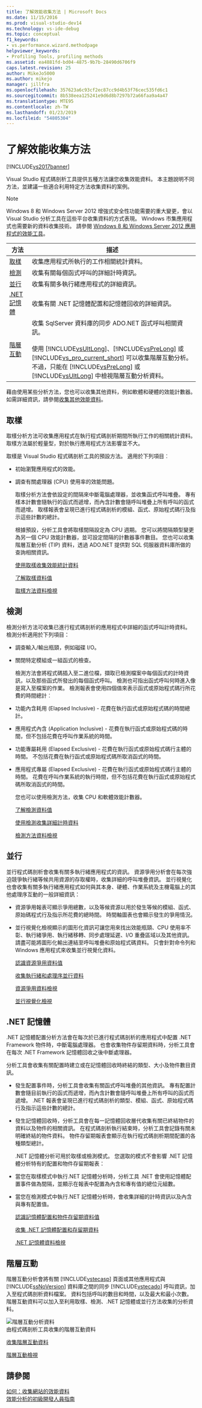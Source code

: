 ```yaml
---
title: 了解效能收集方法 | Microsoft Docs
ms.date: 11/15/2016
ms.prod: visual-studio-dev14
ms.technology: vs-ide-debug
ms.topic: conceptual
f1_keywords:
- vs.performance.wizard.methodpage
helpviewer_keywords:
- Profiling Tools, profiling methods
ms.assetid: ea4881fd-bd04-4875-9b7b-28490d6706f9
caps.latest.revision: 25
author: MikeJo5000
ms.author: mikejo
manager: jillfra
ms.openlocfilehash: 357623a6c93cf2ec87cc9d4b53f76cec535fd6c1
ms.sourcegitcommit: 8b538eea125241e9d6d8b7297b72a66faa9a4a47
ms.translationtype: MTE95
ms.contentlocale: zh-TW
ms.lasthandoff: 01/23/2019
ms.locfileid: "54805304"
---
```

# <a name="understanding-performance-collection-methods"></a>了解效能收集方法
[!INCLUDE[vs2017banner](../includes/vs2017banner.md)]

Visual Studio 程式碼剖析工具提供五種方法讓您收集效能資料。 本主題說明不同方法，並建議一些適合利用特定方法收集資料的案例。  
  
> [!NOTE]
>  Windows 8 和 Windows Server 2012 增強式安全性功能需要的重大變更，會以 Visual Studio 分析工具在這些平台收集資料的方式表現。 Windows 市集應用程式也需要新的資料收集技術。 請參閱 [Windows 8 和 Windows Server 2012 應用程式的效能工具](../profiling/performance-tools-on-windows-8-and-windows-server-2012-applications.md)。  
  
|方法|描述|  
|------------|-----------------|  
|[取樣](#sampling)|收集應用程式所執行的工作相關統計資料。|  
|[檢測](#instrumentation)|收集有關每個函式呼叫的詳細計時資訊。|  
|[並行](#concurrency)|收集有關多執行緒應用程式的詳細資訊。|  
|[.NET 記憶體](#net_memory)|收集有關 .NET 記憶體配置和記憶體回收的詳細資訊。|  
|[階層互動](#tier_interaction)|收集 SqlServer 資料庫的同步 ADO.NET 函式呼叫相關資訊。<br /><br /> 使用 [!INCLUDE[vsUltLong](../includes/vsultlong-md.md)]、[!INCLUDE[vsPreLong](../includes/vsprelong-md.md)] 或 [!INCLUDE[vs_pro_current_short](../includes/vs-pro-current-short-md.md)] 可以收集階層互動分析。 不過，只能在 [!INCLUDE[vsPreLong](../includes/vsprelong-md.md)] 或 [!INCLUDE[vsUltLong](../includes/vsultlong-md.md)] 中檢視階層互動分析資料。|  
  
 藉由使用某些分析方法，您也可以收集其他資料，例如軟體和硬體的效能計數器。 如需詳細資訊，請參閱[收集其他效能資料](../profiling/collecting-additional-performance-data.md)。  
  
##  <a name="sampling"></a>取樣  
 取樣分析方法可收集應用程式在執行程式碼剖析期間所執行工作的相關統計資料。 取樣方法屬於輕量型，對於執行應用程式方法影響並不大。  
  
 取樣是 Visual Studio 程式碼剖析工具的預設方法。 適用於下列項目︰  
  
- 初始瀏覽應用程式的效能。  
  
- 調查有關處理器 (CPU) 使用率的效能問題。  
  
  取樣分析方法會依設定的間隔來中斷電腦處理器，並收集函式呼叫堆疊。 專有樣本計數會隨執行的函式而遞增，而內含計數會隨呼叫堆疊上所有呼叫的函式而遞增。 取樣報表會呈現已進行程式碼剖析的模組、函式、原始程式碼行及指示這些計數的總計。  
  
  根據預設，分析工具會將取樣間隔設定為 CPU 週期。 您可以將間隔類型變更為另一個 CPU 效能計數器，並可設定間隔的計數器事件數目。 您也可以收集階層互動分析 (TIP) 資料，透過 ADO.NET 提供對 SQL 伺服器資料庫所做的查詢相關資訊。  
  
  [使用取樣收集效能統計資料](../profiling/collecting-performance-statistics-by-using-sampling.md)  
  
  [了解取樣資料值](../profiling/understanding-sampling-data-values.md)  
  
  [取樣方法資料檢視](../profiling/profiler-sampling-method-data-views.md)  
  
##  <a name="instrumentation"></a>檢測  
 檢測分析方法可收集已進行程式碼剖析的應用程式中詳細的函式呼叫計時資料。 檢測分析適用於下列項目：  
  
- 調查輸入/輸出瓶頸，例如磁碟 I/O。  
  
- 關閉特定模組或一組函式的檢查。  
  
  檢測方法會將程式碼插入至二進位檔，擷取已檢測檔案中每個函式的計時資訊，以及那些函式所發出的每個函式呼叫。 檢測也可指出函式呼叫何時進入像是寫入至檔案的作業。 檢測報表會使用四個值來表示函式或原始程式碼行所花費的時間總計︰  
  
- 功能內含耗用 (Elapsed Inclusive) - 花費在執行函式或原始程式碼的時間總計。  
  
- 應用程式內含 (Application Inclusive) - 花費在執行函式或原始程式碼的時間，但不包括花費在呼叫作業系統的時間。  
  
- 功能專屬耗用 (Elapsed Exclusive) - 花費在執行函式或原始程式碼行主體的時間。 不包括花費在執行函式或原始程式碼所取消函式的時間。  
  
- 應用程式專屬 (Elapsed Exclusive) - 花費在執行函式或原始程式碼行主體的時間。 花費在呼叫作業系統的執行時間，但不包括花費在執行函式或原始程式碼所取消函式的時間。  
  
  您也可以使用檢測方法，收集 CPU 和軟體效能計數器。  
  
  [了解檢測資料值](../profiling/understanding-instrumentation-data-values.md)  
  
  [使用檢測收集詳細計時資料](../profiling/collecting-detailed-timing-data-by-using-instrumentation.md)  
  
  [檢測方法資料檢視](../profiling/instrumentation-method-data-views.md)  
  
##  <a name="concurrency"></a>並行  
 並行程式碼剖析會收集有關多執行緒應用程式的資訊。 資源爭用分析會在每次強迫競爭執行緒等候共用資源的存取權時，收集詳細的呼叫堆疊資訊。 並行視覺化也會收集有關多執行緒應用程式如何與其本身、硬體、作業系統及主機電腦上的其他處理序互動的一般詳細資訊：  
  
- 資源爭用報表可顯示爭用總數，以及等候資源以用於發生等候的模組、函式、原始碼程式行及指示所花費的總時間。 時間軸圖表也會顯示發生的爭用情況。  
  
- 並行視覺化檢視顯示的圖形化資訊可讓您用來找出效能瓶頸、CPU 使用率不彰、執行緒爭用、執行緒移轉、同步處理延遲、I/O 重疊區域以及其他資訊。 請盡可能將圖形化輸出連結至呼叫堆疊和原始程式碼資料。 只會針對命令列和 Windows 應用程式來收集並行視覺化資料。  
  
  [認識資源爭用資料值](../profiling/understanding-resource-contention-data-values.md)  
  
  [收集執行緒和處理序並行資料](../profiling/collecting-thread-and-process-concurrency-data.md)  
  
  [資源爭用資料檢視](../profiling/resource-contention-data-views.md)  
  
  [並行視覺化檢視](../profiling/concurrency-visualizer.md)  
  
##  <a name="net_memory"></a> .NET 記憶體  
 .NET 記憶體配置分析方法會在每次於已進行程式碼剖析的應用程式中配置 .NET Framework 物件時，中斷電腦處理器。 也會收集物件存留期資料時，分析工具會在每次 .NET Framework 記憶體回收之後中斷處理器。  
  
 分析工具會收集有關配置時建立或在記憶體回收時終結的類型、大小及物件數目資訊。  
  
- 發生配置事件時，分析工具會收集有關函式呼叫堆疊的其他資訊。 專有配置計數會隨目前執行的函式而遞增，而內含計數會隨呼叫堆疊上所有呼叫的函式而遞增。 .NET 報表會呈現已進行程式碼剖析的類型、模組、函式、原始程式碼行及指示這些計數的總計。  
  
- 發生記憶體回收時，分析工具會在每一記憶體回收層代收集有關已終結物件的資料以及物件的相關資訊。 在程式碼剖析執行結束時，分析工具會記錄有關未明確終結的物件資料。 物件存留期報表會顯示在執行程式碼剖析期間配置的各種類型總計。  
  
  .NET 記憶體分析可用於取樣或檢測模式。 您選取的模式不會影響 .NET 記憶體分析特有的配置和物件存留期報表：  
  
- 當您在取樣模式中執行.NET 記憶體分析時，分析工具 .NET 會使用記憶體配置事件做為間隔，並顯示在報表中配置為內含和專有值的總位元組數。  
  
- 當您在檢測模式中執行.NET 記憶體分析時，會收集詳細的計時資訊以及內含與專有配置值。  
  
  [認識記憶體配置和物件存留期資料值](../profiling/understanding-memory-allocation-and-object-lifetime-data-values.md)  
  
  [收集 .NET 記憶體配置和存留期資料](../profiling/collecting-dotnet-memory-allocation-and-lifetime-data.md)  
  
  [.NET 記憶體資料檢視](../profiling/dotnet-memory-data-views.md)  
  
##  <a name="tier_interaction"></a>階層互動  
 階層互動分析會將有關 [!INCLUDE[vstecasp](../includes/vstecasp-md.md)] 頁面或其他應用程式與 [!INCLUDE[ssNoVersion](../includes/ssnoversion-md.md)] 資料庫之間的同步 [!INCLUDE[vstecado](../includes/vstecado-md.md)] 呼叫資訊，加入至程式碼剖析資料檔案。 資料包括呼叫的數目和時間，以及最大和最小次數。 階層互動資料可以加入至利用取樣、檢測、.NET 記憶體或並行方法收集的分析資料。  
  
 ![階層互動分析資料](../profiling/media/tierinteraction-profilingtools.png "TierInteraction_ProfilingTools")  
由程式碼剖析工具收集的階層互動資料  
  
 [收集階層互動資料](../profiling/collecting-tier-interaction-data.md)  
  
 [階層互動檢視](../profiling/tier-interaction-views.md)  
  
## <a name="see-also"></a>請參閱  
 [如何：收集網站的效能資料](../profiling/how-to-collect-performance-data-for-a-web-site.md)   
 [效能分析的初級開發人員指南](../profiling/beginners-guide-to-performance-profiling.md)
